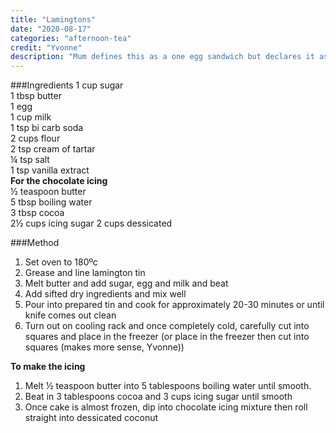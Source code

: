 ```yaml
---
title: "Lamingtons"
date: "2020-08-17"
categories: "afternoon-tea"
credit: "Yvonne"
description: "Mum defines this as a one egg sandwich but declares it as good for lamington sponge; so here goes.  I have never made this."
---
```

###Ingredients
1 cup sugar  
1 tbsp butter  
1 egg  
1 cup milk  
1 tsp bi carb soda  
2 cups flour  
2 tsp cream of tartar  
¼ tsp salt  
1 tsp vanilla extract  
__For the chocolate icing__  
½ teaspoon butter  
5 tbsp boiling water  
3 tbsp cocoa  
2½ cups icing sugar
2 cups dessicated 

###Method
1. Set oven to 180ºc
2. Grease and line lamington tin
3. Melt butter and add sugar, egg and milk and beat
4. Add sifted dry ingredients and mix well
5. Pour into prepared tin and cook for approximately 20-30 minutes or until knife comes out clean
6. Turn out on cooling rack and once completely cold, carefully cut into squares and place in the freezer (or place in the freezer then cut into squares (makes more sense, Yvonne))  

__To make the icing__

1. Melt ½ teaspoon butter into 5 tablespoons boiling water until smooth.
2. Beat in 3 tablespoons cocoa and 3 cups icing sugar until smooth
3. Once cake is almost frozen, dip into chocolate icing mixture then roll straight into dessicated coconut
